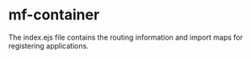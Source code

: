 # mf-container
The index.ejs file contains the routing information and import maps for registering applications.
